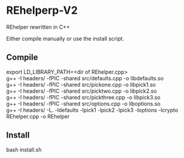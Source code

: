 # REhelperp-V2
REhelper rewritten in C++

Either compile manually or use the install script.

## Compile
export LD_LIBRARY_PATH=\<dir of REhelper.cpp\> <br />
g++ -I headers/ -fPIC -shared src/defaults.cpp -o libdefaults.so <br />
g++ -I headers/ -fPIC -shared src/pickone.cpp -o libpick1.so <br />
g++ -I headers/ -fPIC -shared src/picktwo.cpp -o libpick2.so <br />
g++ -I headers/ -fPIC -shared src/pickthree.cpp -o libpick3.so <br />
g++ -I headers/ -fPIC -shared src/options.cpp -o liboptions.so <br />
g++ -I headers/ -L. -ldefaults -lpick1 -lpick2 -lpick3 -loptions -lcrypto REhelper.cpp -o REhelper

## Install
bash install.sh
